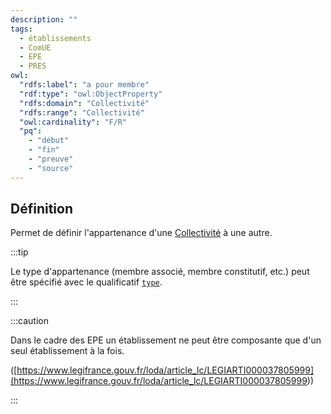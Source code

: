 ```yaml
---
description: ""
tags:
  - établissements
  - ComUE
  - EPE
  - PRES
owl:
  "rdfs:label": "a pour membre"
  "rdf:type": "owl:ObjectProperty"
  "rdfs:domain": "Collectivité"
  "rdfs:range": "Collectivité"
  "owl:cardinality": "F/R"
  "pq":
    - "début"
    - "fin"
    - "preuve"
    - "source"
---
```


<OntologyTable frontMatter={frontMatter}/>

## Définition

Permet de définir l'appartenance d'une [Collectivité](../Classes/Collectivité.md) à une autre.

:::tip

Le type d'appartenance (membre associé, membre constitutif, etc.) peut être spécifié avec le qualificatif [`type`](type.md).

:::

:::caution

Dans le cadre des EPE un établissement ne peut être composante que d'un seul établissement à la fois.

([https://www.legifrance.gouv.fr/loda/article_lc/LEGIARTI000037805999](<https://www.legifrance.gouv.fr/loda/article_lc/LEGIARTI000037805999>))

:::

